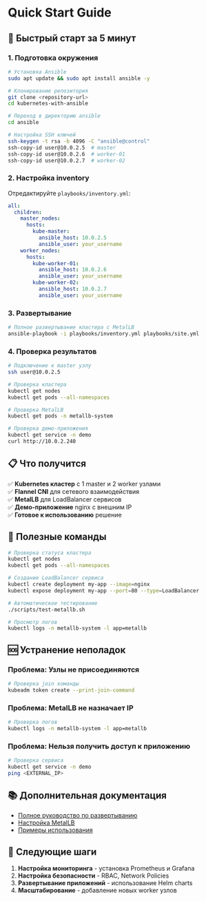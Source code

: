 # Quick Start Guide

## 🚀 Быстрый старт за 5 минут

### 1. Подготовка окружения

```bash
# Установка Ansible
sudo apt update && sudo apt install ansible -y

# Клонирование репозитория
git clone <repository-url>
cd kubernetes-with-ansible

# Переход в директорию ansible
cd ansible

# Настройка SSH ключей
ssh-keygen -t rsa -b 4096 -C "ansible@control"
ssh-copy-id user@10.0.2.5  # master
ssh-copy-id user@10.0.2.6  # worker-01
ssh-copy-id user@10.0.2.7  # worker-02
```

### 2. Настройка inventory

Отредактируйте `playbooks/inventory.yml`:

```yaml
all:
  children:
    master_nodes:
      hosts:
        kube-master:
          ansible_host: 10.0.2.5
          ansible_user: your_username
    worker_nodes:
      hosts:
        kube-worker-01:
          ansible_host: 10.0.2.6
          ansible_user: your_username
        kube-worker-02:
          ansible_host: 10.0.2.7
          ansible_user: your_username
```

### 3. Развертывание

```bash
# Полное развертывание кластера с MetalLB
ansible-playbook -i playbooks/inventory.yml playbooks/site.yml
```

### 4. Проверка результатов

```bash
# Подключение к master узлу
ssh user@10.0.2.5

# Проверка кластера
kubectl get nodes
kubectl get pods --all-namespaces

# Проверка MetalLB
kubectl get pods -n metallb-system

# Проверка демо-приложения
kubectl get service -n demo
curl http://10.0.2.240
```

## 📋 Что получится

✅ **Kubernetes кластер** с 1 master и 2 worker узлами  
✅ **Flannel CNI** для сетевого взаимодействия  
✅ **MetalLB** для LoadBalancer сервисов  
✅ **Демо-приложение** nginx с внешним IP  
✅ **Готовое к использованию** решение  

## 🔧 Полезные команды

```bash
# Проверка статуса кластера
kubectl get nodes
kubectl get pods --all-namespaces

# Создание LoadBalancer сервиса
kubectl create deployment my-app --image=nginx
kubectl expose deployment my-app --port=80 --type=LoadBalancer

# Автоматическое тестирование
./scripts/test-metallb.sh

# Просмотр логов
kubectl logs -n metallb-system -l app=metallb
```

## 🆘 Устранение неполадок

### Проблема: Узлы не присоединяются
```bash
# Проверка join команды
kubeadm token create --print-join-command
```

### Проблема: MetalLB не назначает IP
```bash
# Проверка логов
kubectl logs -n metallb-system -l app=metallb
```

### Проблема: Нельзя получить доступ к приложению
```bash
# Проверка сервиса
kubectl get service -n demo
ping <EXTERNAL_IP>
```

## 📚 Дополнительная документация

- [Полное руководство по развертыванию](../deployment/DEPLOYMENT_GUIDE.md)
- [Настройка MetalLB](../components/metallb/METALLB_SETUP.md)
- [Примеры использования](examples/metallb-examples.yml)

## 🎯 Следующие шаги

1. **Настройка мониторинга** - установка Prometheus и Grafana
2. **Настройка безопасности** - RBAC, Network Policies
3. **Развертывание приложений** - использование Helm charts
4. **Масштабирование** - добавление новых worker узлов
